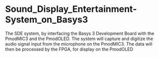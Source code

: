 # Sound_Display_Entertainment-System_on_Basys3
 The SDE system, by interfacing the Basys 3 Development Board with the PmodMIC3 and the PmodOLED. The system will capture and digitize the audio signal input from the microphone on the PmodMIC3. The data will then be processed by the FPGA, for display on the PmodOLED
